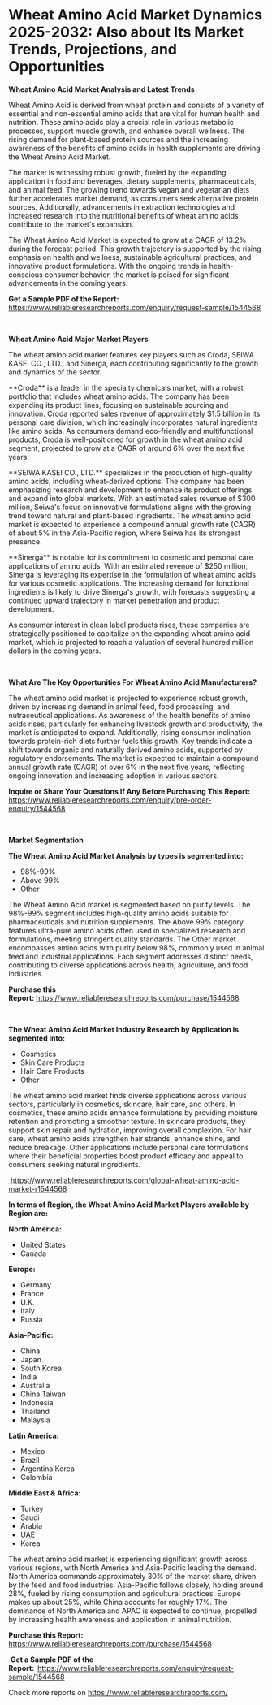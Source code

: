 <p><h1>Wheat Amino Acid Market Dynamics 2025-2032: Also about Its Market Trends, Projections, and Opportunities</h1></p><p><strong>Wheat Amino Acid Market Analysis and Latest Trends</strong></p>
<p><p>Wheat Amino Acid is derived from wheat protein and consists of a variety of essential and non-essential amino acids that are vital for human health and nutrition. These amino acids play a crucial role in various metabolic processes, support muscle growth, and enhance overall wellness. The rising demand for plant-based protein sources and the increasing awareness of the benefits of amino acids in health supplements are driving the Wheat Amino Acid Market.</p><p>The market is witnessing robust growth, fueled by the expanding application in food and beverages, dietary supplements, pharmaceuticals, and animal feed. The growing trend towards vegan and vegetarian diets further accelerates market demand, as consumers seek alternative protein sources. Additionally, advancements in extraction technologies and increased research into the nutritional benefits of wheat amino acids contribute to the market's expansion.</p><p>The Wheat Amino Acid Market is expected to grow at a CAGR of 13.2% during the forecast period. This growth trajectory is supported by the rising emphasis on health and wellness, sustainable agricultural practices, and innovative product formulations. With the ongoing trends in health-conscious consumer behavior, the market is poised for significant advancements in the coming years.</p></p>
<p><strong>Get a Sample PDF of the Report:&nbsp;</strong> <a href="https://www.reliableresearchreports.com/enquiry/request-sample/1544568?utm_campaign=2224&utm_medium=2&utm_source=Github&utm_content=ia&utm_term=31032025&utm_id=wheat-amino-acid">https://www.reliableresearchreports.com/enquiry/request-sample/1544568</a></p>
<p>&nbsp;</p>
<p><strong>Wheat Amino Acid Major Market Players</strong></p>
<p><p>The wheat amino acid market features key players such as Croda, SEIWA KASEI CO., LTD., and Sinerga, each contributing significantly to the growth and dynamics of the sector.</p><p>**Croda** is a leader in the specialty chemicals market, with a robust portfolio that includes wheat amino acids. The company has been expanding its product lines, focusing on sustainable sourcing and innovation. Croda reported sales revenue of approximately $1.5 billion in its personal care division, which increasingly incorporates natural ingredients like amino acids. As consumers demand eco-friendly and multifunctional products, Croda is well-positioned for growth in the wheat amino acid segment, projected to grow at a CAGR of around 6% over the next five years.</p><p>**SEIWA KASEI CO., LTD.** specializes in the production of high-quality amino acids, including wheat-derived options. The company has been emphasizing research and development to enhance its product offerings and expand into global markets. With an estimated sales revenue of $300 million, Seiwa's focus on innovative formulations aligns with the growing trend toward natural and plant-based ingredients. The wheat amino acid market is expected to experience a compound annual growth rate (CAGR) of about 5% in the Asia-Pacific region, where Seiwa has its strongest presence.</p><p>**Sinerga** is notable for its commitment to cosmetic and personal care applications of amino acids. With an estimated revenue of $250 million, Sinerga is leveraging its expertise in the formulation of wheat amino acids for various cosmetic applications. The increasing demand for functional ingredients is likely to drive Sinerga's growth, with forecasts suggesting a continued upward trajectory in market penetration and product development.</p><p>As consumer interest in clean label products rises, these companies are strategically positioned to capitalize on the expanding wheat amino acid market, which is projected to reach a valuation of several hundred million dollars in the coming years.</p></p>
<p>&nbsp;</p>
<p><strong>What Are The Key Opportunities For Wheat Amino Acid Manufacturers?</strong></p>
<p><p>The wheat amino acid market is projected to experience robust growth, driven by increasing demand in animal feed, food processing, and nutraceutical applications. As awareness of the health benefits of amino acids rises, particularly for enhancing livestock growth and productivity, the market is anticipated to expand. Additionally, rising consumer inclination towards protein-rich diets further fuels this growth. Key trends indicate a shift towards organic and naturally derived amino acids, supported by regulatory endorsements. The market is expected to maintain a compound annual growth rate (CAGR) of over 6% in the next five years, reflecting ongoing innovation and increasing adoption in various sectors.</p></p>
<p><strong>Inquire or Share Your Questions If Any Before Purchasing This Report:</strong> <a href="https://www.reliableresearchreports.com/enquiry/pre-order-enquiry/1544568?utm_campaign=2224&utm_medium=2&utm_source=Github&utm_content=ia&utm_term=31032025&utm_id=wheat-amino-acid">https://www.reliableresearchreports.com/enquiry/pre-order-enquiry/1544568</a></p>
<p>&nbsp;</p>
<p><strong>Market Segmentation</strong></p>
<p><strong>The Wheat Amino Acid Market Analysis by types is segmented into:</strong></p>
<p><ul><li>98%-99%</li><li>Above 99%</li><li>Other</li></ul></p>
<p><p>The Wheat Amino Acid market is segmented based on purity levels. The 98%-99% segment includes high-quality amino acids suitable for pharmaceuticals and nutrition supplements. The Above 99% category features ultra-pure amino acids often used in specialized research and formulations, meeting stringent quality standards. The Other market encompasses amino acids with purity below 98%, commonly used in animal feed and industrial applications. Each segment addresses distinct needs, contributing to diverse applications across health, agriculture, and food industries.</p></p>
<p><strong>Purchase this Report:&nbsp;</strong><a href="https://www.reliableresearchreports.com/purchase/1544568?utm_campaign=2224&utm_medium=2&utm_source=Github&utm_content=ia&utm_term=31032025&utm_id=wheat-amino-acid">https://www.reliableresearchreports.com/purchase/1544568</a></p>
<p>&nbsp;</p>
<p><strong>The Wheat Amino Acid Market Industry Research by Application is segmented into:</strong></p>
<p><ul><li>Cosmetics</li><li>Skin Care Products</li><li>Hair Care Products</li><li>Other</li></ul></p>
<p><p>The wheat amino acid market finds diverse applications across various sectors, particularly in cosmetics, skincare, hair care, and others. In cosmetics, these amino acids enhance formulations by providing moisture retention and promoting a smoother texture. In skincare products, they support skin repair and hydration, improving overall complexion. For hair care, wheat amino acids strengthen hair strands, enhance shine, and reduce breakage. Other applications include personal care formulations where their beneficial properties boost product efficacy and appeal to consumers seeking natural ingredients.</p></p>
<p><a href="https://www.reliableresearchreports.com/global-wheat-amino-acid-market-r1544568?utm_campaign=2224&utm_medium=2&utm_source=Github&utm_content=ia&utm_term=31032025&utm_id=wheat-amino-acid">&nbsp;https://www.reliableresearchreports.com/global-wheat-amino-acid-market-r1544568</a></p>
<p><strong>In terms of Region, the Wheat Amino Acid Market Players available by Region are:</strong></p>
<p>
    <p> <strong> North America: </strong>
        <ul>
            <li>United States</li>
            <li>Canada</li>
        </ul>
        </p> 
    <p> <strong> Europe: </strong>
        <ul>
            <li>Germany</li>
            <li>France</li>
            <li>U.K.</li>
            <li>Italy</li>
            <li>Russia</li>
        </ul>
        </p> 
    <p> <strong> Asia-Pacific: </strong>
        <ul>
            <li>China</li>
            <li>Japan</li>
            <li>South Korea</li>
            <li>India</li>
            <li>Australia</li>
            <li>China Taiwan</li>
            <li>Indonesia</li>
            <li>Thailand</li>
            <li>Malaysia</li>
        </ul>
        </p> 
    <p> <strong> Latin America: </strong>
        <ul>
            <li>Mexico</li>
            <li>Brazil</li>
            <li>Argentina Korea</li>
            <li>Colombia</li>
        </ul>
        </p> 
    <p> <strong> Middle East & Africa: </strong>
        <ul>
            <li>Turkey</li>
            <li>Saudi</li>
            <li>Arabia</li>
            <li>UAE</li>
            <li>Korea</li>
        </ul>
    </p>
    </p>
<p><p>The wheat amino acid market is experiencing significant growth across various regions, with North America and Asia-Pacific leading the demand. North America commands approximately 30% of the market share, driven by the feed and food industries. Asia-Pacific follows closely, holding around 28%, fueled by rising consumption and agricultural practices. Europe makes up about 25%, while China accounts for roughly 17%. The dominance of North America and APAC is expected to continue, propelled by increasing health awareness and application in animal nutrition.</p></p>
<p><strong>Purchase this Report: </strong><a href="https://www.reliableresearchreports.com/purchase/1544568?utm_campaign=2224&utm_medium=2&utm_source=Github&utm_content=ia&utm_term=31032025&utm_id=wheat-amino-acid">https://www.reliableresearchreports.com/purchase/1544568</a></p>
<p>&nbsp;<strong>Get a Sample PDF of the Report:&nbsp;&nbsp;</strong><a href="https://www.reliableresearchreports.com/enquiry/request-sample/1544568?utm_campaign=2224&utm_medium=2&utm_source=Github&utm_content=ia&utm_term=31032025&utm_id=wheat-amino-acid">https://www.reliableresearchreports.com/enquiry/request-sample/1544568</a></p>
<p><strong></strong></p>
<p>Check more reports on <a href="https://www.reliableresearchreports.com/?utm_campaign=2224&utm_medium=2&utm_source=Github&utm_content=ia&utm_term=31032025&utm_id=wheat-amino-acid">https://www.reliableresearchreports.com/</a></p>